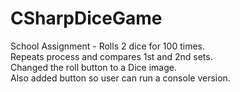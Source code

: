 # CSharpDiceGame
School Assignment - Rolls 2 dice for 100 times.  
Repeats process and compares 1st and 2nd sets.  
Changed the roll button to a Dice image.  
Also added button so user can run a console version.
